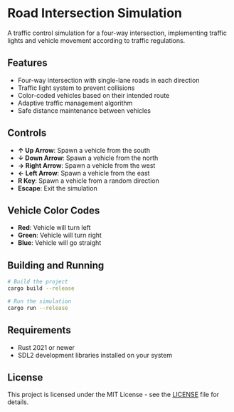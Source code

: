 # Road Intersection Simulation

A traffic control simulation for a four-way intersection, implementing traffic lights and vehicle movement according to traffic regulations.

## Features

- Four-way intersection with single-lane roads in each direction
- Traffic light system to prevent collisions
- Color-coded vehicles based on their intended route
- Adaptive traffic management algorithm
- Safe distance maintenance between vehicles

## Controls

- **↑ Up Arrow**: Spawn a vehicle from the south
- **↓ Down Arrow**: Spawn a vehicle from the north
- **→ Right Arrow**: Spawn a vehicle from the west
- **← Left Arrow**: Spawn a vehicle from the east
- **R Key**: Spawn a vehicle from a random direction
- **Escape**: Exit the simulation

## Vehicle Color Codes

- **Red**: Vehicle will turn left
- **Green**: Vehicle will turn right
- **Blue**: Vehicle will go straight

## Building and Running

```bash
# Build the project
cargo build --release

# Run the simulation
cargo run --release
```

## Requirements

- Rust 2021 or newer
- SDL2 development libraries installed on your system

## License

This project is licensed under the MIT License - see the [LICENSE](LICENSE) file for details.

